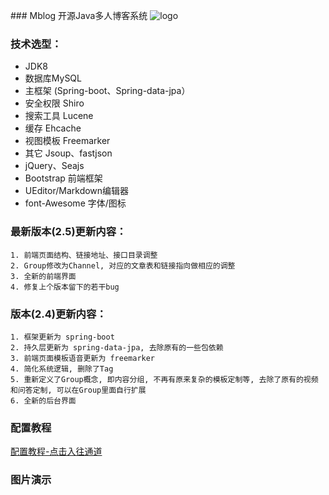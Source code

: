 ﻿﻿### Mblog 开源Java多人博客系统
![logo](https://gitee.com/uploads/images/2017/1221/102716_2e4bbce7_330414.png "mblog-logo.png")
### 技术选型：

* JDK8
* 数据库MySQL
* 主框架 (Spring-boot、Spring-data-jpa）
* 安全权限 Shiro
* 搜索工具 Lucene
* 缓存 Ehcache
* 视图模板 Freemarker
* 其它 Jsoup、fastjson
* jQuery、Seajs
* Bootstrap 前端框架
* UEditor/Markdown编辑器
* font-Awesome 字体/图标

### 最新版本(2.5)更新内容：
    1. 前端页面结构、链接地址、接口目录调整
    2. Group修改为Channel, 对应的文章表和链接指向做相应的调整
    3. 全新的前端界面
    4. 修复上个版本留下的若干bug
    
### 版本(2.4)更新内容：
    1. 框架更新为 spring-boot
    2. 持久层更新为 spring-data-jpa, 去除原有的一些包依赖
    3. 前端页面模板语音更新为 freemarker
    4. 简化系统逻辑, 删除了Tag
    5. 重新定义了Group概念, 即内容分组, 不再有原来复杂的模板定制等, 去除了原有的视频和问答定制, 可以在Group里面自行扩展
    6. 全新的后台界面

### 配置教程
[配置教程-点击入往通道](http://www.mtons.com/dock/mblog)
    
### 图片演示 



